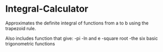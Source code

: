 # Integral-Calculator
Approximates the definite integral of functions from a to b using the trapezoid rule. 

Also includes function that give:
-pi 
-ln and e
-square root
-the six basic trigonometric functions
